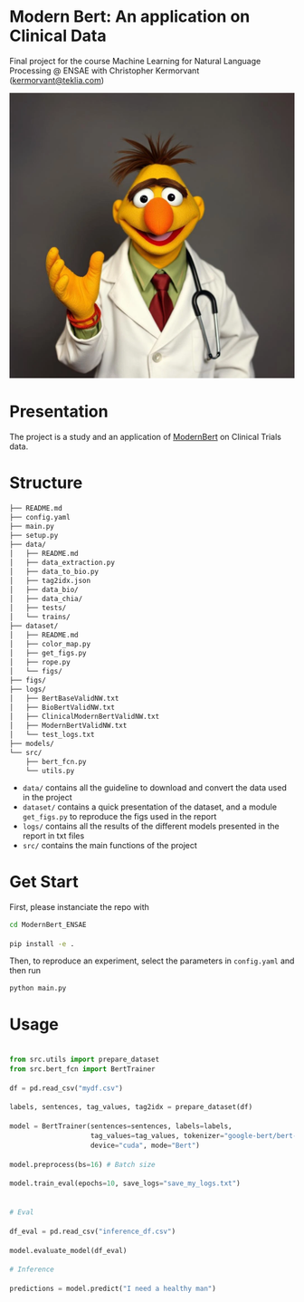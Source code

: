 # Modern Bert: An application on Clinical Data

Final project for the course Machine Learning for Natural Language Processing @ ENSAE with Christopher Kermorvant (kermorvant@teklia.com)

![dummy](./figs/bert_doctor.png)

# Presentation

The project is a study and an application of [ModernBert]() on Clinical Trials data. 

# Structure

    ├── README.md
    ├── config.yaml
    ├── main.py
    ├── setup.py
    ├── data/
    │   ├── README.md
    │   ├── data_extraction.py
    │   ├── data_to_bio.py
    │   ├── tag2idx.json
    │   ├── data_bio/
    │   ├── data_chia/
    │   ├── tests/
    │   └── trains/
    ├── dataset/
    │   ├── README.md
    │   ├── color_map.py
    │   ├── get_figs.py
    │   ├── rope.py
    │   └── figs/
    ├── figs/
    ├── logs/
    │   ├── BertBaseValidNW.txt
    │   ├── BioBertValidNW.txt
    │   ├── ClinicalModernBertValidNW.txt
    │   ├── ModernBertValidNW.txt
    │   └── test_logs.txt
    ├── models/
    └── src/
        ├── bert_fcn.py
        └── utils.py


* ``data/`` contains all the guideline to download and convert the data used in the project
* ``dataset/`` contains a quick presentation of the dataset, and a module ``get_figs.py`` to reproduce the figs used in the report
* ``logs/`` contains all the results of the different models presented in the report in txt files
* ``src/`` contains the main functions of the project

# Get Start

First, please instanciate the repo with

```bash
cd ModernBert_ENSAE

pip install -e .
```

Then, to reproduce an experiment, select the parameters in ``config.yaml`` and then run

```bash
python main.py
```

# Usage

```python

from src.utils import prepare_dataset
from src.bert_fcn import BertTrainer

df = pd.read_csv("mydf.csv")

labels, sentences, tag_values, tag2idx = prepare_dataset(df)

model = BertTrainer(sentences=sentences, labels=labels,
                    tag_values=tag_values, tokenizer="google-bert/bert-base-uncased",
                    device="cuda", mode="Bert")

model.preprocess(bs=16) # Batch size

model.train_eval(epochs=10, save_logs="save_my_logs.txt")


# Eval

df_eval = pd.read_csv("inference_df.csv")

model.evaluate_model(df_eval)

# Inference

predictions = model.predict("I need a healthy man")

```